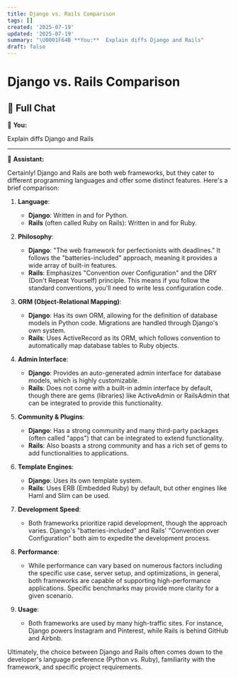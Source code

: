 ```yaml
---
title: Django vs. Rails Comparison
tags: []
created: '2025-07-19'
updated: '2025-07-19'
summary: "\U0001F64B **You:**  Explain diffs Django and Rails"
draft: false
---
```


# Django vs. Rails Comparison

## 🧠 Full Chat

🙋 **You:**

Explain diffs Django and Rails

---

🤖 **Assistant:**

Certainly! Django and Rails are both web frameworks, but they cater to different programming languages and offer some distinct features. Here's a brief comparison:

1. **Language**:
   - **Django**: Written in and for Python.
   - **Rails** (often called Ruby on Rails): Written in and for Ruby.

2. **Philosophy**:
   - **Django**: "The web framework for perfectionists with deadlines." It follows the "batteries-included" approach, meaning it provides a wide array of built-in features.
   - **Rails**: Emphasizes "Convention over Configuration" and the DRY (Don't Repeat Yourself) principle. This means if you follow the standard conventions, you'll need to write less configuration code.

3. **ORM (Object-Relational Mapping)**:
   - **Django**: Has its own ORM, allowing for the definition of database models in Python code. Migrations are handled through Django's own system.
   - **Rails**: Uses ActiveRecord as its ORM, which follows convention to automatically map database tables to Ruby objects.

4. **Admin Interface**:
   - **Django**: Provides an auto-generated admin interface for database models, which is highly customizable.
   - **Rails**: Does not come with a built-in admin interface by default, though there are gems (libraries) like ActiveAdmin or RailsAdmin that can be integrated to provide this functionality.

5. **Community & Plugins**:
   - **Django**: Has a strong community and many third-party packages (often called "apps") that can be integrated to extend functionality.
   - **Rails**: Also boasts a strong community and has a rich set of gems to add functionalities to applications.

6. **Template Engines**:
   - **Django**: Uses its own template system.
   - **Rails**: Uses ERB (Embedded Ruby) by default, but other engines like Haml and Slim can be used.

7. **Development Speed**:
   - Both frameworks prioritize rapid development, though the approach varies. Django's "batteries-included" and Rails' "Convention over Configuration" both aim to expedite the development process.

8. **Performance**:
   - While performance can vary based on numerous factors including the specific use case, server setup, and optimizations, in general, both frameworks are capable of supporting high-performance applications. Specific benchmarks may provide more clarity for a given scenario.

9. **Usage**:
   - Both frameworks are used by many high-traffic sites. For instance, Django powers Instagram and Pinterest, while Rails is behind GitHub and Airbnb.

Ultimately, the choice between Django and Rails often comes down to the developer's language preference (Python vs. Ruby), familiarity with the framework, and specific project requirements.